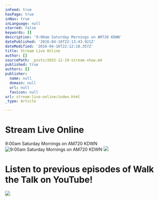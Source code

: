 ```yaml
---
inFeed: true
hasPage: true
inNav: true
inLanguage: null
starred: false
keywords: []
description: '9:00am Saturday Mornings on AM720 KDWN'
datePublished: '2016-04-16T22:13:43.921Z'
dateModified: '2016-04-16T22:12:18.357Z'
title: Stream Live Online
author: []
sourcePath: _posts/2015-12-19-stream-show.md
published: true
authors: []
publisher:
  name: null
  domain: null
  url: null
  favicon: null
url: stream-live-online/index.html
_type: Article

---
```

# Stream Live Online

9:00am Saturday Mornings on AM720 KDWN
![9:00am Saturday Mornings on AM720 KDWN](https://the-grid-user-content.s3-us-west-2.amazonaws.com/a4a17122-c081-4005-aa48-7bf330660465.png)
![](https://the-grid-user-content.s3-us-west-2.amazonaws.com/887b39fc-9ab4-42b5-a45f-a241559037d0.png)

# Listen to previous episodes of Walk the Talk on YouTube!
![](https://the-grid-user-content.s3-us-west-2.amazonaws.com/9f18518f-1212-4e7f-9cd2-16239236b321.png)

#